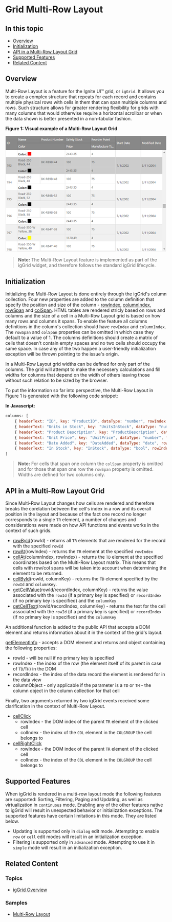﻿<!--
|metadata|
{
    "fileName": "iggrid-multirowlayout",
    "controlName": "igGrid",
    "tags": ["Getting Started","Grids","Multi-Row Layout"]
}
|metadata|
-->

# Grid Multi-Row Layout

## In this topic

- [Overview](#overview)
- [Initialization](#initialization)
- [API in a Multi-Row Layout Grid](#api)
- [Supported Features](#features)
- [Related Content](#related-content)

## <a id="overview"></a> Overview

Multi-Row Layout is a feature for the Ignite UI™ grid, or `igGrid`. It allows you to create a complex structure that repeats for each record and contains multiple physical rows with cells in them that can span multiple columns and rows. Such structure allows for greater rendering flexibility for grids with many columns that would otherwise require a horizontal scrollbar or when the data shown is better presented in a non-tabular fashion.

**Figure 1: Visual example of a Multi-Row Layout Grid**

![](images/igGrid_MultiRowLayout_01.png)

> **Note:** The Multi-Row Layout feature is implemented as part of the igGrid widget, and therefore follows the standard igGrid lifecycle.

## <a id="initialization"></a> Initialization

Initializing the Multi-Row Layout is done entirely through the igGrid's column collection. Four new properties are added to the column definition that specify the position and size of the column - [rowIndex](%%jQueryApiUrl%%/ui.igGrid#options:columns.rowIndex), [columnIndex](%%jQueryApiUrl%%/ui.igGrid#options:columns.columnIndex), [rowSpan](%%jQueryApiUrl%%/ui.igGrid#options:columns.rowSpan) and [colSpan](%%jQueryApiUrl%%/ui.igGrid#options:columns.colSpan). HTML tables are rendered stricly based on rows and columns and the size of a cell in a Multi-Row Layout grid is based on how many rows and columns it spans. To enable the feature all columns definitions in the column's collection should have `rowIndex` and `columnIndex`. The `rowSpan` and `colSpan` properties can be omitted in which case they default to a value of 1. The columns definitions should create a matrix of cells that doesn't contain empty spaces and no two cells should occupy the same space. In case any of the two happen a user-friendly initialization exception will be thrown pointing to the issue's origin.

In a Multi-Row Layout grid widths can be defined for only part of the columns. The grid will attempt to make the necessery calculations and fill widths for columns that depend on the width of others leaving those without such relation to be sized by the browser.

To put the information so far into perspective, the Multi-Row Layout in Figure 1 is generated with the following code snippet: 

**In Javascript:**

```js
columns: [
	{ headerText: "ID", key: "ProductID", dataType: "number", rowIndex: 0, columnIndex: 0 },
	{ headerText: "Units in Stock", key: "UnitsInStock", dataType: "number", rowIndex: 1, columnIndex: 0 },
	{ headerText: "Product Description", key: "ProductDescription", dataType: "string", rowIndex: 1, columnIndex: 1, colSpan: 2, width: "300px" },
	{ headerText: "Unit Price", key: "UnitPrice", dataType: "number", format: "#.##", rowIndex: 0, columnIndex: 1, width: "100px" },
	{ headerText: "Date Added", key: "DateAdded", dataType: "date", rowIndex: 0, columnIndex: 2 },
	{ headerText: "In Stock", key: "InStock", dataType: "bool", rowIndex: 0, columnIndex: 3, rowSpan: 2 }
]
```

> **Note:** For cells that span one column the `colSpan` property is omitted and for those that span one row the `rowSpan` property is omitted. Widths are defined for two columns only.

## <a id="api"></a> API in a Multi-Row Layout Grid

Since Multi-Row Layout changes how cells are rendered and therefore breaks the corelation between the cell's index in a row and its overall position in the layout and because of the fact one record no longer corresponds to a single `TR` element, a number of changes and considerations were made on how API functions and events works in the context of such grids.

* [rowById](%%jQueryApiUrl%%/ui.igGrid#methods:rowById)(rowId) - returns all `TR` elements that are rendered for the record with the specified `rowId`
* [rowAt](%%jQueryApiUrl%%/ui.igGrid#methods:rowAt)(rowIndex) - returns the `TR` element at the specified `rowIndex`
* [cellAt](%%jQueryApiUrl%%/ui.igGrid#methods:cellAt)(columnIndex, rowIndex) - returns the `TD` element at the specified coordinates based on the Multi-Row Layout matrix. This means that cells with row/col spans will be taken into account when determining the element to be returned.
* [cellById](%%jQueryApiUrl%%/ui.igGrid#methods:cellById)(rowId, columnKey) - returns the `TD` element specified by the `rowId` and `columnKey`.
* [getCellValue](%%jQueryApiUrl%%/ui.igGrid#methods:getCellValue)(rowId/recordIndex, columnKey) - returns the value associated with the `rowId` (if a primary key is specified) or `recordIndex` (if no primary key is specified) and the `columnKey`
* [getCellText](%%jQueryApiUrl%%/ui.igGrid#methods:getCellText)(rowId/recordIndex, columnKey) - returns the text for the cell associated with the `rowId` (if a primary key is specified) or `recordIndex` (if no primary key is specified) and the `columnKey`

An additional function is added to the public API that accepts a DOM element and returns information about it in the context of the grid's layout.

[getElementInfo](%%jQueryApiUrl%%/ui.iggrid#methods:getElementInfo) - accepts a DOM element and returns and object containing the following properties:

* rowId - will be null if no primary key is specified
* rowIndex - the index of the row (the element itself of its parent in case of `TD`/`TH`) in the DOM 
* recordIndex - the index of the data record the element is rendered for in the data view
* columnObject - only applicable if the parameter is a `TD` or `TH` - the column object in the column collection for that cell

Finally, two arguments returned by two igGrid events received some clarification in the context of Multi-Row Layout.

* [cellClick](%%jQueryApiUrl%%/ui.igGrid#events:cellClick)
    * rowIndex - the DOM index of the parent `TR` element of the clicked cell
    * colIndex - the index of the `COL` element in the `COLGROUP` the cell belongs to
* [cellRightClick](%%jQueryApiUrl%%/ui.igGrid#events:cellRightClick)
    * rowIndex - the DOM index of the parent `TR` element of the clicked cell
    * colIndex - the index of the `COL` element in the `COLGROUP` the cell belongs to

## <a id="features"></a> Supported Features

When igGrid is rendered in a multi-row layout mode the following features are supported: Sorting, Filtering, Paging and Updating, as well as virtualization in `continuous` mode. Enabling any of the other features native to igGrid will result in unexpected behavior or initialization exceptions. The supported features have certain limitations in this mode. They are listed below.

* Updating is supported only in `dialog` edit mode. Attempting to enable `row` or `cell` edit modes will result in an initialization exception.
* Filtering is supported only in `advanced` mode. Attempting to use it in `simple` mode will result in an initialization exception.

## <a id="related-content"></a> Related Content

### <a id="topics"></a> Topics

-   [igGrid Overview](igGrid-Overview.html)

### <a id="samples"></a> Samples

-   [Multi-Row Layout](%%SamplesUrl%%/grid/multi-row-layout)

